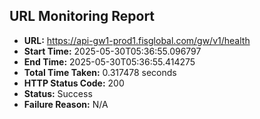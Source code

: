 ## URL Monitoring Report

- **URL:** https://api-gw1-prod1.fisglobal.com/gw/v1/health
- **Start Time:** 2025-05-30T05:36:55.096797
- **End Time:** 2025-05-30T05:36:55.414275
- **Total Time Taken:** 0.317478 seconds
- **HTTP Status Code:** 200
- **Status:** Success
- **Failure Reason:** N/A
